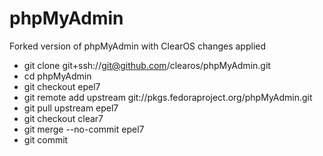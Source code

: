 # phpMyAdmin

Forked version of phpMyAdmin with ClearOS changes applied

* git clone git+ssh://git@github.com/clearos/phpMyAdmin.git
* cd phpMyAdmin
* git checkout epel7
* git remote add upstream git://pkgs.fedoraproject.org/phpMyAdmin.git
* git pull upstream epel7
* git checkout clear7
* git merge --no-commit epel7
* git commit
